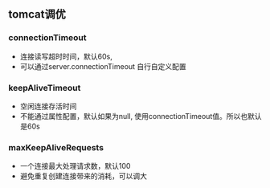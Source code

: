 ## tomcat调优

### connectionTimeout
 * 连接读写超时时间，默认60s, 
 * 可以通过server.connectionTimeout 自行自定义配置
 
### keepAliveTimeout
 * 空闲连接存活时间
 * 不能通过属性配置，默认如果为null, 使用connectionTimeout值。所以也默认是60s
 
### maxKeepAliveRequests
 * 一个连接最大处理请求数，默认100
 * 避免重复创建连接带来的消耗，可以调大
